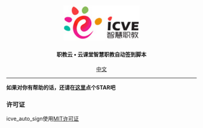 <h1 align="center">
  <br>
  <a href="https://github.com/CnHack3r/icve_auto_sign"><img src="static/header-logo.jpg" width="200px" alt="职教云脚本"></a>
</h1>

<h4 align="center">职教云 • 云课堂智慧职教自动签到脚本</h4>


<p align="center">
  <a href="https://github.com/CnHack3r/icve_auto_sign/README.md">中文</a>
</p>

---



**如果对你有帮助的话，还请在[这里](https://github.com/CnHack3r/icve_auto_sign/)点个STAR吧**



### 许可证

icve_auto_sign使用[MIT许可证](https://github.com/CnHack3r/icve_auto_sign/LICENSE.md)


